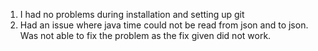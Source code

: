 1. I had no problems during installation and setting up git
2. Had an issue where java time could not be read from json and to json. Was not able to fix the problem as the fix given did not work.
